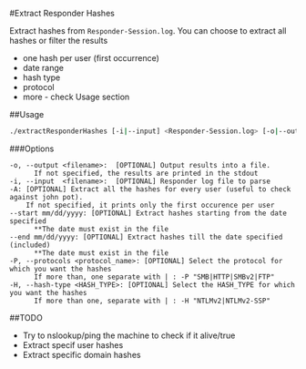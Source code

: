 #Extract Responder Hashes

Extract hashes from `Responder-Session.log`. You can choose to extract all hashes or filter the results
* one hash per user (first occurrence)
* date range
* hash type
* protocol
* more - check Usage section

##Usage

```bash
./extractResponderHashes [-i|--input] <Responder-Session.log> [-o|--output] [-A,--start,--end, -P "SMB|FTP", -H "NTLMv2" ]
```
###Options
```
-o, --output <filename>:  [OPTIONAL] Output results into a file.
      If not specified, the results are printed in the stdout
-i, --input  <filename>:  [OPTIONAL] Responder log file to parse
-A: [OPTIONAL] Extract all the hashes for every user (useful to check against john pot).
    If not specified, it prints only the first occurence per user
--start mm/dd/yyyy: [OPTIONAL] Extract hashes starting from the date specified
      **The date must exist in the file
--end mm/dd/yyyy: [OPTIONAL] Extract hashes till the date specified (included)
      **The date must exist in the file
-P, --protocols <protocol_name>: [OPTIONAL] Select the protocol for which you want the hashes
      If more than, one separate with | : -P "SMB|HTTP|SMBv2|FTP"
-H, --hash-type <HASH_TYPE>: [OPTIONAL] Select the HASH_TYPE for which you want the hashes
      If more than one, separate with | : -H "NTLMv2|NTLMv2-SSP"
```


##TODO
* Try to nslookup/ping the machine to check if it alive/true
* Extract specif user hashes
* Extract specific domain hashes
